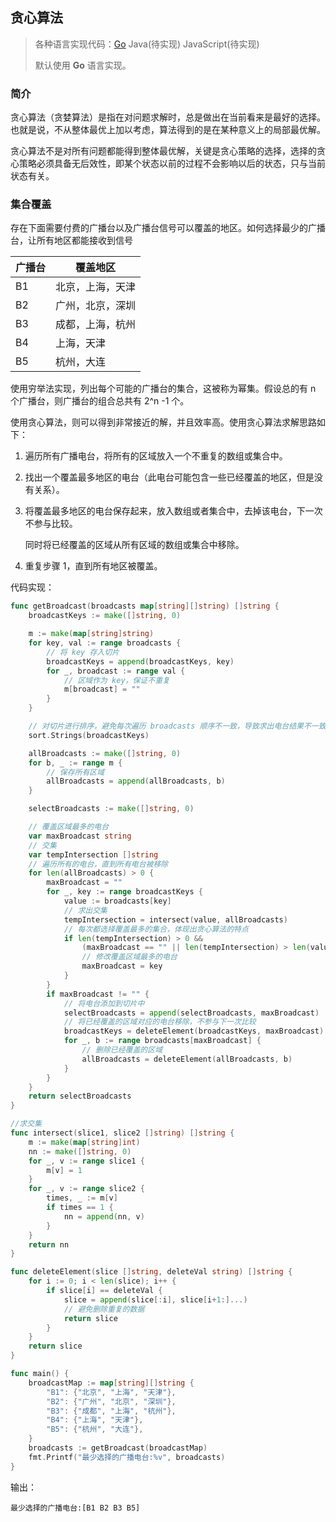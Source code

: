 ## 贪心算法

>各种语言实现代码：[Go](./golang/algorithm/greedy)   Java(待实现)   JavaScript(待实现)
>
>默认使用 **Go** 语言实现。

### 简介

贪心算法（贪婪算法）是指在对问题求解时，总是做出在当前看来是最好的选择。也就是说，不从整体最优上加以考虑，算法得到的是在某种意义上的局部最优解。

贪心算法不是对所有问题都能得到整体最优解，关键是贪心策略的选择，选择的贪心策略必须具备无后效性，即某个状态以前的过程不会影响以后的状态，只与当前状态有关。

### 集合覆盖

存在下面需要付费的广播台以及广播台信号可以覆盖的地区。如何选择最少的广播台，让所有地区都能接收到信号

| 广播台 | 覆盖地区         |
| ------ | ---------------- |
| B1     | 北京，上海，天津 |
| B2     | 广州，北京，深圳 |
| B3     | 成都，上海，杭州 |
| B4     | 上海，天津       |
| B5     | 杭州，大连       |

使用穷举法实现，列出每个可能的广播台的集合，这被称为幂集。假设总的有 n 个广播台，则广播台的组合总共有 2^n -1 个。

使用贪心算法，则可以得到非常接近的解，并且效率高。使用贪心算法求解思路如下：

1. 遍历所有广播电台，将所有的区域放入一个不重复的数组或集合中。

2. 找出一个覆盖最多地区的电台（此电台可能包含一些已经覆盖的地区，但是没有关系）。

3. 将覆盖最多地区的电台保存起来，放入数组或者集合中，去掉该电台，下一次不参与比较。

   同时将已经覆盖的区域从所有区域的数组或集合中移除。

4. 重复步骤 1，直到所有地区被覆盖。

代码实现：

```go
func getBroadcast(broadcasts map[string][]string) []string {
    broadcastKeys := make([]string, 0)

    m := make(map[string]string)
    for key, val := range broadcasts {
        // 将 key 存入切片
        broadcastKeys = append(broadcastKeys, key)
        for _, broadcast := range val {
            // 区域作为 key，保证不重复
            m[broadcast] = ""
        }
    }

    // 对切片进行排序，避免每次遍历 broadcasts 顺序不一致，导致求出电台结果不一致
    sort.Strings(broadcastKeys)

    allBroadcasts := make([]string, 0)
    for b, _ := range m {
        // 保存所有区域
        allBroadcasts = append(allBroadcasts, b)
    }

    selectBroadcasts := make([]string, 0)

    // 覆盖区域最多的电台
    var maxBroadcast string
    // 交集
    var tempIntersection []string
    // 遍历所有的电台，直到所有电台被移除
    for len(allBroadcasts) > 0 {
        maxBroadcast = ""
        for _, key := range broadcastKeys {
            value := broadcasts[key]
            // 求出交集
            tempIntersection = intersect(value, allBroadcasts)
            // 每次都选择覆盖最多的集合，体现出贪心算法的特点
            if len(tempIntersection) > 0 &&
                (maxBroadcast == "" || len(tempIntersection) > len(value)) {
                // 修改覆盖区域最多的电台
                maxBroadcast = key
            }
        }
        if maxBroadcast != "" {
            // 将电台添加到切片中
            selectBroadcasts = append(selectBroadcasts, maxBroadcast)
            // 将已经覆盖的区域对应的电台移除，不参与下一次比较
            broadcastKeys = deleteElement(broadcastKeys, maxBroadcast)
            for _, b := range broadcasts[maxBroadcast] {
                // 删除已经覆盖的区域
                allBroadcasts = deleteElement(allBroadcasts, b)
            }
        }
    }
    return selectBroadcasts
}

//求交集
func intersect(slice1, slice2 []string) []string {
    m := make(map[string]int)
    nn := make([]string, 0)
    for _, v := range slice1 {
        m[v] = 1
    }
    for _, v := range slice2 {
        times, _ := m[v]
        if times == 1 {
            nn = append(nn, v)
        }
    }
    return nn
}

func deleteElement(slice []string, deleteVal string) []string {
    for i := 0; i < len(slice); i++ {
        if slice[i] == deleteVal {
            slice = append(slice[:i], slice[i+1:]...)
            // 避免删除重复的数据
            return slice
        }
    }
    return slice
}

func main() {
    broadcastMap := map[string][]string {
        "B1": {"北京", "上海", "天津"},
        "B2": {"广州", "北京", "深圳"},
        "B3": {"成都", "上海", "杭州"},
        "B4": {"上海", "天津"},
        "B5": {"杭州", "大连"},
    }
    broadcasts := getBroadcast(broadcastMap)
    fmt.Printf("最少选择的广播电台:%v", broadcasts)
}
```

输出：

```
最少选择的广播电台:[B1 B2 B3 B5]
```
